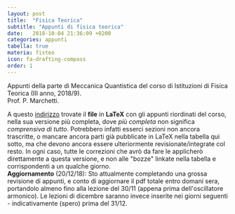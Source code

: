 ```yaml
---
layout: post
title:  "Fisica Teorica"
subtitle: "Appunti di fisica teorica"
date:   2018-10-04 21:36:09 +0200
categories: appunti
tabella: true
materia: fisteo
icon: fa-drafting-compass
order: 1
---
```

Appunti della parte di Meccanica Quantistica del corso di Istituzioni di Fisica Teorica (III anno, 2018/9).<br/>
Prof. P. Marchetti.

A questo [indirizzo](http://bit.ly/2CZHl3d) trovate il **file** in **LaTeX** con gli appunti riordinati del corso, nella sua versione più completa, dove *più completa* non significa *comprensiva di tutto*. Potrebbero infatti esserci sezioni non ancora trascritte, o mancare ancora parti già pubblicate in LaTeX nella tabella qui sotto, ma che devono ancora essere ulteriormente revisionate/integrate col resto. In ogni caso, tutte le correzioni che avrò da fare le applicherò direttamente a questa versione, e non alle "bozze" linkate nella tabella e corrispondenti a un qualche giorno.<br/>
**Aggiornamento** (20/12/18): Sto attualmente completando una grossa revisione di appunti, e conto di aggiornare il pdf totale entro domani sera, portandolo almeno fino alla lezione del 30/11 (appena prima dell'oscillatore armonico). Le lezioni di dicembre saranno invece inserite nei giorni seguenti - indicativamente (spero) prima del 31/12.